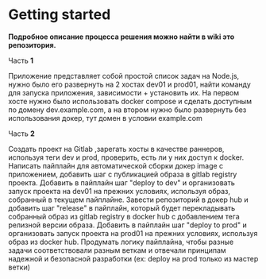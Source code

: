 # Getting started

****Подробное описание процесса решения можно найти в wiki это репозитория.****

Часть **1**

Приложение представляет собой простой список задач на Node.js, нужно было его развернуть на 2 хостах dev01 и prod01, найти команду для запуска приложения, зависимости + установить их. На первом хосте нужно было использовать docker compose и сделать доступным по домену dev.example.com, а на втором нужно было развернуть без использования докер, тут домен в условии example.com

Часть **2**

Cоздать проект на Gitlab ,зарегать хосты в качестве раннеров, используя теги dev и prod, проверить, есть ли у них доступ к docker. Написать пайплайн для автоматической сборки докер image с приложением, добавить шаг с публикацией образа в gitlab registry проекта. Добавить в пайплайн шаг "deploy to dev" и организовать запуск проекта на dev01 на прежних условиях, используя образ, собранный в текущем пайплайне. Завести репозиторий в докер hub и добавить шаг "release" в пайплайн, который будет перекладывать собранный образ из gitlab registry в docker hub с добавлением тега релизной версии образа. Добавить в пайплайн шаг "deploy to prod" и организовать запуск проекта на prod01 на прежних условиях, используя образ из docker hub. Продумать логику пайплайна, чтобы разные задачи соответствовали разным веткам и отвечали принципам надежной и безопасной разработки (ex: deploy на prod только из мастер ветки)

